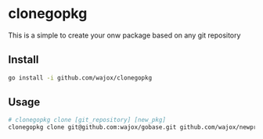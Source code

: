# clonegopkg

This is a simple to create your onw package based on any git repository

## Install
```sh
go install -i github.com/wajox/clonegopkg
```

## Usage

```sh
# clonegopkg clone [git_repository] [new_pkg]
clonegopkg clone git@github.com:wajox/gobase.git github.com/wajox/newproject
```